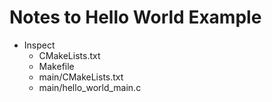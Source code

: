 # Notes to Hello World Example

- Inspect 
	- CMakeLists.txt
	- Makefile
	- main/CMakeLists.txt
	- main/hello_world_main.c